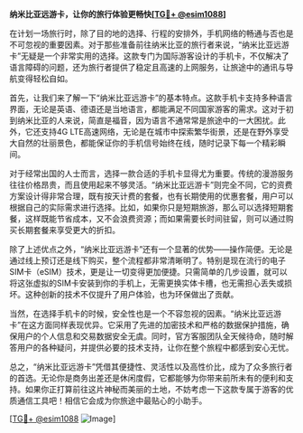 **纳米比亚远游卡，让你的旅行体验更畅快[[TG💪+ @esim1088](https://t.me/s/esim1088)]**

在计划一场旅行时，除了目的地的选择、行程的安排外，手机网络的畅通与否也是不可忽视的重要因素。对于那些准备前往纳米比亚的旅行者来说，“纳米比亚远游卡”无疑是一个非常实用的选择。这款专门为国际游客设计的手机卡，不仅解决了语言障碍的问题，还为旅行者提供了稳定且高速的上网服务，让旅途中的通讯与导航变得轻松自如。

首先，让我们来了解一下“纳米比亚远游卡”的基本特点。这款手机卡支持多种语言界面，无论是英语、德语还是当地语言，都能满足不同国家游客的需求。这对于初到纳米比亚的人来说，简直是福音，因为语言不通常常是旅途中的一大困扰。此外，它还支持4G LTE高速网络，无论是在城市中探索繁华街景，还是在野外享受大自然的壮丽景色，都能保证你的手机信号始终在线，随时记录下每一个精彩瞬间。

对于经常出国的人士而言，选择一款合适的手机卡显得尤为重要。传统的漫游服务往往价格昂贵，而且使用起来不够灵活。“纳米比亚远游卡”则完全不同，它的资费方案设计得非常合理，既有按天计费的套餐，也有长期使用的优惠套餐，用户可以根据自己的实际需求进行选择。比如，如果你只是短期旅游，那么可以选择短期套餐，这样既能节省成本，又不会浪费资源；而如果需要长时间驻留，则可以通过购买长期套餐来享受更大的折扣。

除了上述优点之外，“纳米比亚远游卡”还有一个显著的优势——操作简便。无论是通过线上预订还是线下购买，整个流程都非常清晰明了。特别是现在流行的电子SIM卡（eSIM）技术，更是让一切变得更加便捷。只需简单的几步设置，就可以将这张虚拟的SIM卡安装到你的手机上，无需更换实体卡槽，也无需担心丢失或损坏。这种创新的技术不仅提升了用户体验，也为环保做出了贡献。

当然，在选择手机卡的时候，安全性也是一个不容忽视的因素。“纳米比亚远游卡”在这方面同样表现优异。它采用了先进的加密技术和严格的数据保护措施，确保用户的个人信息和交易数据安全无虞。同时，官方客服团队全天候待命，随时解答用户的各种疑问，并提供必要的技术支持，让你在整个旅程中都感到安心无忧。

总之，“纳米比亚远游卡”凭借其便捷性、灵活性以及高性价比，成为了众多旅行者的首选。无论你是商务出差还是休闲度假，它都能够为你带来前所未有的便利和支持。如果你正打算前往这片神秘而美丽的土地，不妨考虑一下这款专属于游客的优质通信工具吧！相信它会成为你旅途中最贴心的小助手。

[[TG💪+ @esim1088](https://t.me/s/esim1088) ![Image](https://i.postimg.cc/4NQfJmqS/Snipaste-2025-05-13-00-14-12.png)]